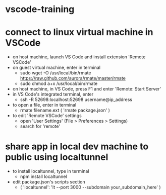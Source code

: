 # vscode-training
# connect to linux virtual machine in VSCode
  * on host machine, launch VS Code and install extension 'Remote VSCode'
  * on guest virtual machine, enter in terminal
    - sudo wget -O /usr/local/bin/rmate https://raw.github.com/aurora/rmate/master/rmate
    - sudo chmod a+x /usr/local/bin/rmate
  * on host machine, in VS Code, press F1 and enter 'Remote: Start Server'
  * in VS Code's integrated terminal, enter
    - ssh -R 52698:localhost:52698 username@ip_address
  * to open a file, enter in terminal
    - rmate filename.ext ( 'rmate package.json' )
  * to edit 'Remote VSCode' settings
    - open 'User Settings' (File > Preferences > Settings)
    - search for 'remote'
# share app in local dev machine to public using localtunnel
  * to install localtunnel, type in terminal
    - npm install localtunnel
  * edit package.json's scripts section
    - ( 'localtunnel': 'lt --port 3000 --subdomain your_subdomain_here' )
